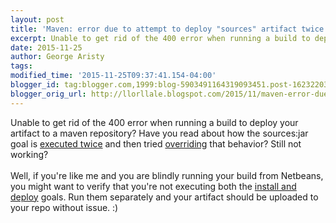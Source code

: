 ```yaml
---
layout: post
title: 'Maven: error due to attempt to deploy "sources" artifact twice'
excerpt: Unable to get rid of the 400 error when running a build to deploy your artifact to a maven repository?
date: 2015-11-25
author: George Aristy
tags: 
modified_time: '2015-11-25T09:37:41.154-04:00'
blogger_id: tag:blogger.com,1999:blog-5903491164319093451.post-1623220361592153279
blogger_orig_url: http://llorllale.blogspot.com/2015/11/maven-error-due-to-attempt-to-deploy.html
---
```


Unable to get rid of the 400 error when running a build to deploy your artifact to a maven repository? Have you read about how the sources:jar goal is <a href="http://blog.peterlynch.ca/2010/05/maven-how-to-prevent-generate-sources.html" target="_blank">executed twice</a> and then tried <a href="http://stackoverflow.com/a/10794985" target="_blank">overriding</a> that behavior? Still not working?<br /><br />Well, if you're like me and you are blindly running your build from Netbeans, you might want to verify that you're not executing both the <a href="https://maven.apache.org/guides/introduction/introduction-to-the-lifecycle.html#Lifecycle_Reference" target="_blank">install and deploy</a> goals. Run them separately and your artifact should be uploaded to your repo without issue. :)
